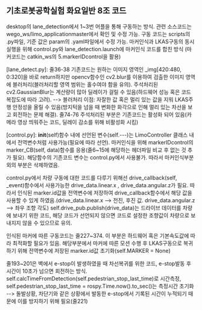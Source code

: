 ## 기초로봇공학실험 화요일반 8조 코드
desktop의 lane_detection에서 1~3번 어플을 통해 구동하는 방식.
관련 소스코드는 wego_ws/limo_applicationmaster에서 확인 및 수정 가능.
구동 코드는 scripts의 .py파일, 기준 값은 param의 .yaml파일에서 수정 가능.
마커인식과 LKAS구동의 동시실행을 위해 control.py와 lane_detection.launch에 마커인식 코드를 합친 방식
(마커코드는 catkin_ws의 5.markerIDcontrol을 활용)


[lane_detect.py]: 줄36-38 기존코드는 원하는 이미지 영역인 _img[420:480, 0:320]을 바로 return하지만 opencv함수인 cv2.blur를 이용하여 검출한 이미지 영역에 블러처리(블러처리할 영역 범위는 홀수여야 함을 유의). 주석처리된 cv2.GaussianBlur는 계산량이 많아 딜레이가 걸릴 수 있음(하드웨어 성능 혹은 코드 복잡도에 따라 고려).
--> 블러처리 이점: 자잘한 값 혹은 멀리 있는 값을 지워 LKAS주행 안정성을 올릴 수 있음(방지턱을 넘을 때 변화한 화각으로 인해 멀리 있는 차선을 보고 회전하는 문제 해결).
줄74-76 주석처리된 부분은 기존코드는 활성화 되어 있음(카메라 영상 띄워주는 코드, 딜레이 감소를 위해 비활성화 시킴)


[control.py]: __init__(self)함수 내에 선언된 변수(self.---)는 LimoController 클래스 내에서 전역변수처럼 사용가능(필요에 따라 선언).
마커인식을 위해 markerIDcontrol의 marker_CB(self, data)함수를 응용(줄6~15에 해당하는 헤더파일 비교 후 없는 것 추가 필요).
해당함수의 기존코드 변수는 control.py에서 사용불가. 따라서 마커인식부분 외의 부분은 삭제하였음.

control.py에서 차량 구동에 대한 코드를 다루기 위해선 drive_callback(self, _event)함수에서 사용가능한 drive_data.linear.x , drive_data.angular.z가 필요. 따라서 인식된 marker.id값을 전역변수에 저장하여 drive_callback함수에서 해당 값을 사용할 수 있게 하였음.(drive_data.linear.x --> 전진, 후진 값. drive_data.angular.z --> 좌우 조향 각도)
self.drive_pub.publish(drive_data)는 드라이브 데이터를 차량에 보내기 위한 코드, 해당 코드가 선언되지 않으면 코드로 설정한 조향값이 차량으로 보내지지 않을 수 있으므로 유의.

인식된 마커에 따른 구동코드는 줄227~374. 이 부분은 하드웨어 혹은 기본속도값에 따라 최적화할 필요가 있음. 해당부분에서 마커에 따른 모션 수행 후 LKAS구동으로 복귀하기 위해 전역변수에 저장된 marker.id값 초기화(self.MARKER = None)

줄193~201은 벽에서 e-stop이 발생하였을 때 차선복귀를 위한 코드, e-stop발동 후 시간이 10초가 넘으면 회전하는 방식.
self.calcTimeFromDetection(self.pedestrian_stop_last_time)로 시간측정, 
self.pedestrian_stop_last_time = rospy.Time.now().to_sec()는 측정시간 초기화 --> 돌발상황, 차단기와 같은 상황에서 발동한 e-stop에서 기록된 시간이 누적되기 때문에 이를 방지하기 위해 필요(줄221)
